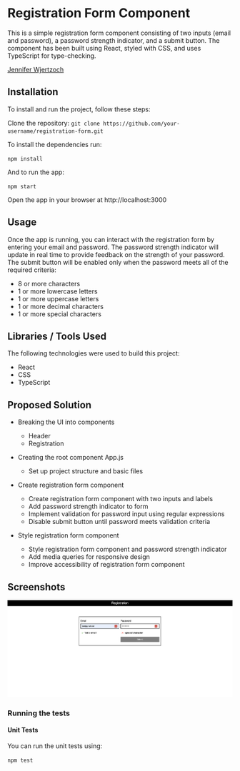 # Registration Form Component
This is a simple registration form component consisting of two inputs (email and password), a password strength indicator, and a submit button. The component has been built using React, styled with CSS, and uses TypeScript for type-checking.

[Jennifer Wjertzoch](mailto:wjertzochjennifer@gmail.com)

## Installation

To install and run the project, follow these steps:

Clone the repository: `git clone https://github.com/your-username/registration-form.git`

To install the dependencies run:

`npm install`

And to run the app:

`npm start`

Open the app in your browser at http://localhost:3000


## Usage
Once the app is running, you can interact with the registration form by entering your email and password. The password strength indicator will update in real time to provide feedback on the strength of your password. The submit button will be enabled only when the password meets all of the required criteria:

- 8 or more characters
- 1 or more lowercase letters
- 1 or more uppercase letters
- 1 or more decimal characters
-	1 or more special characters

## Libraries / Tools Used
The following technologies were used to build this project:

- React
- CSS
- TypeScript

## Proposed Solution

- Breaking the UI into components
	* Header
	* Registration


- Creating the root component App.js
	* Set up project structure and basic files


- Create registration form component
	* Create registration form component with two inputs and labels
	* Add password strength indicator to form
	* Implement validation for password input using regular expressions
	*	Disable submit button until password meets validation criteria


- Style registration form component
	* Style registration form component and password strength indicator
	* Add media queries for responsive design
	* Improve accessibility of registration form component	

## Screenshots
![alt text](screens/screen.png)

### Running the tests

#### Unit Tests

You can run the unit tests using:

`npm test`
